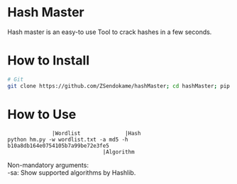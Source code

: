 # Hash Master
Hash master is an easy-to use Tool to crack hashes in a few seconds.

# How to Install
```sh
# Git
git clone https://github.com/ZSendokame/hashMaster; cd hashMaster; pip install -r requirements.txt
```

# How to Use
```
              |Wordlist              |Hash
python hm.py -w wordlist.txt -a md5 -h b10a8db164e0754105b7a99be72e3fe5
                              |Algorithm
```

Non-mandatory arguments:<br>
-sa: Show supported algorithms by Hashlib.
